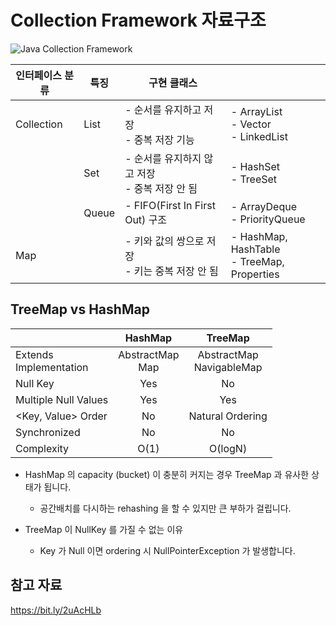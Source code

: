 # Collection Framework 자료구조
![Java Collection Framework ](https://user-images.githubusercontent.com/55722186/74129897-113d8700-4c24-11ea-83c2-6a1e6cc93c29.png)

| **인터페이스 분류** | **특징** | **구현 클래스**                                      |                                                  |
| ------------------- | -------- | ---------------------------------------------------- | ------------------------------------------------ |
| Collection          | List     | - 순서를 유지하고 저장 <br />- 중복 저장 기능        | - ArrayList <br />- Vector <br />- LinkedList    |
|                     | Set      | - 순서를 유지하지 않고 저장 <br />- 중복 저장 안 됨  | - HashSet <br />- TreeSet                        |
|                     | Queue    | - FIFO(First In First Out) 구조                      | - ArrayDeque  <br />- PriorityQueue              |
| Map                 |          | - 키와 값의 쌍으로 저장 <br />- 키는 중복 저장 안 됨 | - HashMap, HashTable <br />- TreeMap, Properties |

## TreeMap vs HashMap

|                             |       HashMap        |            TreeMap            |
| --------------------------- | :------------------: | :---------------------------: |
| Extends<br />Implementation | AbstractMap<br />Map | AbstractMap<br />NavigableMap |
| Null Key                    |         Yes          |              No               |
| Multiple Null Values        |         Yes          |              Yes              |
| <Key, Value> Order          |          No          |       Natural Ordering        |
| Synchronized                |          No          |              No               |
| Complexity                  |         O(1)         |            O(logN)            |

- HashMap 의 capacity (bucket) 이 충분히 커지는 경우 TreeMap 과 유사한 상태가 됩니다.
  - 공간배치를 다시하는 rehashing 을 할 수 있지만 큰 부하가 걸립니다.

- TreeMap 이 NullKey 를 가질 수 없는 이유
  - Key 가 Null 이면 ordering 시 NullPointerException 가 발생합니다.
    
## 참고 자료
https://bit.ly/2uAcHLb
